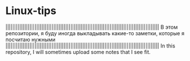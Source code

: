 # Linux-tips
||||||||||||||||||||||||||||||||||||||||||||||||||||||||||||||||||||||||||||||||||||||||||
В этом репозитории, я буду иногда выкладывать какие-то заметки, которые я посчитаю нужными
||||||||||||||||||||||||||||||||||||||||||||||||||||||||||||||||||||||||||||||||||||||||||
In this repository, I will sometimes upload some notes that I see fit.
